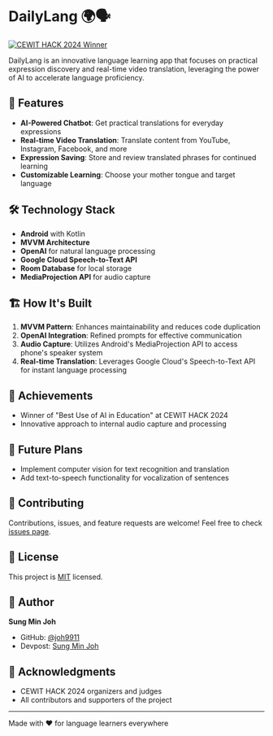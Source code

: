 # DailyLang 🌍🗣️

[![CEWIT HACK 2024 Winner](https://img.shields.io/badge/CEWIT%20HACK%202024-Winner-gold?style=for-the-badge)](https://devpost.com/software/dailylang)


DailyLang is an innovative language learning app that focuses on practical expression discovery and real-time video translation, leveraging the power of AI to accelerate language proficiency.

## 🌟 Features

- **AI-Powered Chatbot**: Get practical translations for everyday expressions
- **Real-time Video Translation**: Translate content from YouTube, Instagram, Facebook, and more
- **Expression Saving**: Store and review translated phrases for continued learning
- **Customizable Learning**: Choose your mother tongue and target language

## 🛠️ Technology Stack

- **Android** with Kotlin
- **MVVM Architecture**
- **OpenAI** for natural language processing
- **Google Cloud Speech-to-Text API**
- **Room Database** for local storage
- **MediaProjection API** for audio capture

## 🏗️ How It's Built

1. **MVVM Pattern**: Enhances maintainability and reduces code duplication
2. **OpenAI Integration**: Refined prompts for effective communication
3. **Audio Capture**: Utilizes Android's MediaProjection API to access phone's speaker system
4. **Real-time Translation**: Leverages Google Cloud's Speech-to-Text API for instant language processing

## 🏅 Achievements

- Winner of "Best Use of AI in Education" at CEWIT HACK 2024
- Innovative approach to internal audio capture and processing

## 🚀 Future Plans

- Implement computer vision for text recognition and translation
- Add text-to-speech functionality for vocalization of sentences

## 🤝 Contributing

Contributions, issues, and feature requests are welcome! Feel free to check [issues page](https://github.com/yourusername/dailylang/issues).

## 📝 License

This project is [MIT](https://choosealicense.com/licenses/mit/) licensed.

## 👤 Author

**Sung Min Joh**

* GitHub: [@joh9911](https://github.com/joh9911)
* Devpost: [Sung Min Joh](https://devpost.com/joh9911)

## 🙏 Acknowledgments

- CEWIT HACK 2024 organizers and judges
- All contributors and supporters of the project

---

Made with ❤️ for language learners everywhere
